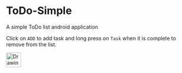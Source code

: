 # ToDo-Simple
A simple ToDo list android application

Click on `ADD` to add task and long press on `Task` when it is complete to remove from the list.

<img src="https://dl.pushbulletusercontent.com/WczqIFSkCQEgZIw4DaFzjTwZMhr3iPM7/Screenshot_2015-10-03-19-34-34-156.jpeg" alt="Drawing" style="width: 40px;"/>


